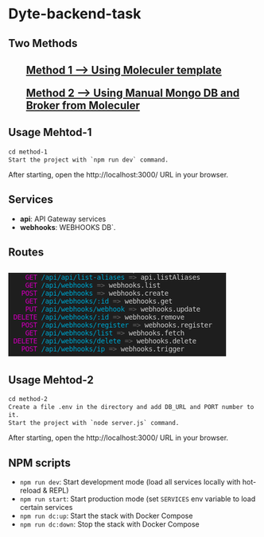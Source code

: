 
# Dyte-backend-task
<h2> Two Methods <h2>
    <ul><a href="https://github.com/dev5151/Dyte-Backend-Task/tree/master/method-1">Method 1 --> Using Moleculer template</a></ul> <ul><a href="https://github.com/dev5151/Dyte-Backend-Task/tree/master/method-2">Method 2 --> Using Manual Mongo DB and Broker from Moleculer</a></ul>

## Usage Mehtod-1
    cd method-1
    Start the project with `npm run dev` command. 
After starting, open the http://localhost:3000/ URL in your browser. 

## Services
- **api**: API Gateway services
- **webhooks**: WEBHOOKS DB`.
    
## Routes
 ![alt text](https://github.com/dev5151/Dyte-Backend-Task/blob/master/method-1/list.png)
   ---------------------------------------------------------------------------------------- 
    
## Usage Mehtod-2
    cd method-2
    Create a file .env in the directory and add DB_URL and PORT number to it.
    Start the project with `node server.js` command. 
After starting, open the http://localhost:3000/ URL in your browser. 


## NPM scripts

- `npm run dev`: Start development mode (load all services locally with hot-reload & REPL)
- `npm run start`: Start production mode (set `SERVICES` env variable to load certain services
- `npm run dc:up`: Start the stack with Docker Compose
- `npm run dc:down`: Stop the stack with Docker Compose
